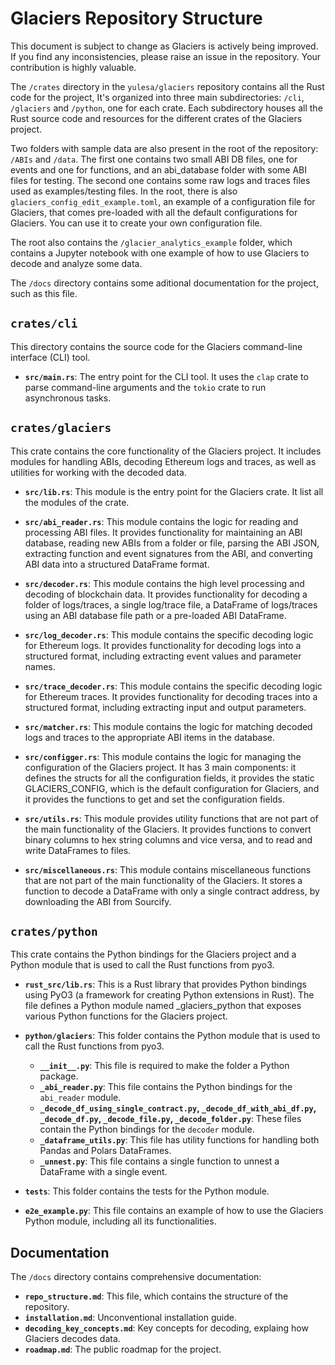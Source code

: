 # Glaciers Repository Structure

This document is subject to change as Glaciers is actively being improved. If you find any inconsistencies, please raise an issue in the repository. Your contribution is highly valuable.

The `/crates` directory in the `yulesa/glaciers` repository contains all the Rust code for the project, It's organized into three main subdirectories: `/cli`, `/glaciers` and `/python`, one for each crate. Each subdirectory houses all the Rust source code and resources for the different crates of the Glaciers project.

Two folders with sample data are also present in the root of the repository: `/ABIs` and `/data`. The first one contains two small ABI DB files, one for events and one for functions, and an abi_database folder with some ABI files for testing. The second one contains some raw logs and traces files used as examples/testing files. In the root, there is also `glaciers_config_edit_example.toml`, an example of a configuration file for Glaciers, that comes pre-loaded with all the default configurations for Glaciers. You can use it to create your own configuration file.

The root also contains the `/glacier_analytics_example` folder, which contains a Jupyter notebook with one example of how to use Glaciers to decode and analyze some data.

The `/docs` directory contains some aditional documentation for the project, such as this file.



## `crates/cli`

This directory contains the source code for the Glaciers command-line interface (CLI) tool.

- **`src/main.rs`**: The entry point for the CLI tool. It uses the `clap` crate to parse command-line arguments and the `tokio` crate to run asynchronous tasks.



## `crates/glaciers`

This crate contains the core functionality of the Glaciers project. It includes modules for handling ABIs, decoding Ethereum logs and traces, as well as utilities for working with the decoded data.

- **`src/lib.rs`**: This module is the entry point for the Glaciers crate. It list all the modules of the crate.

- **`src/abi_reader.rs`**: This module contains the logic for reading and processing ABI files. It provides functionality for maintaining an ABI database, reading new ABIs from a folder or file, parsing the ABI JSON, extracting function and event signatures from the ABI, and converting ABI data into a structured DataFrame format.

- **`src/decoder.rs`**: This module contains the high level processing and decoding of blockchain data. It provides functionality for decoding a folder of logs/traces, a single log/trace file, a DataFrame of logs/traces using an ABI database file path or a pre-loaded ABI DataFrame.

- **`src/log_decoder.rs`**: This module contains the specific decoding logic for Ethereum logs. It provides functionality for decoding logs into a structured format, including extracting event values and parameter names.

- **`src/trace_decoder.rs`**: This module contains the specific decoding logic for Ethereum traces. It provides functionality for decoding traces into a structured format, including extracting input and output parameters.

- **`src/matcher.rs`**: This module contains the logic for matching decoded logs and traces to the appropriate ABI items in the database.

- **`src/configger.rs`**: This module contains the logic for managing the configuration of the Glaciers project. It has 3 main components: it defines the structs for all the configuration fields, it provides the static GLACIERS_CONFIG, which is the default configuration for Glaciers, and it provides the functions to get and set the configuration fields.

- **`src/utils.rs`**: This module provides utility functions that are not part of the main functionality of the Glaciers. It provides functions to convert binary columns to hex string columns and vice versa, and to read and write DataFrames to files.

- **`src/miscellaneous.rs`**: This module contains miscellaneous functions that are not part of the main functionality of the Glaciers. It stores a function to decode a DataFrame with only a single contract address, by downloading the ABI from Sourcify.



## `crates/python`

This crate contains the Python bindings for the Glaciers project and a Python module that is used to call the Rust functions from pyo3.

- **`rust_src/lib.rs`**: This is a Rust library that provides Python bindings using PyO3 (a framework for creating Python extensions in Rust). The file defines a Python module named _glaciers_python that exposes various Python functions for the Glaciers project.

- **`python/glaciers`**: This folder contains the Python module that is used to call the Rust functions from pyo3.
    - **`__init__.py`**: This file is required to make the folder a Python package.
    - **`_abi_reader.py`**: This file contains the Python bindings for the `abi_reader` module.
    - **`_decode_df_using_single_contract.py`, `_decode_df_with_abi_df.py`, `_decode_df.py`, `_decode_file.py`, `_decode_folder.py`**: These files contain the Python bindings for the `decoder` module.
    - **`_dataframe_utils.py`**: This file has utility functions for handling both Pandas and Polars DataFrames.
    - **`_unnest.py`**: This file contains a single function to unnest a DataFrame with a single event.

- **`tests`**: This folder contains the tests for the Python module.
- **`e2e_example.py`**: This file contains an example of how to use the Glaciers Python module, including all its functionalities.



## Documentation

The `/docs` directory contains comprehensive documentation:

- **`repo_structure.md`**: This file, which contains the structure of the repository.
- **`installation.md`**: Unconventional installation guide.
- **`decoding_key_concepts.md`**: Key concepts for decoding, explaing how Glaciers decodes data.
- **`roadmap.md`**: The public roadmap for the project.